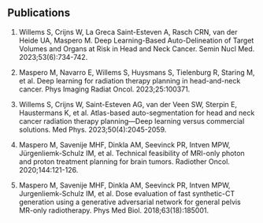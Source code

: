 

## Publications

1. Willems S, Crijns W, La Greca Saint-Esteven A, Rasch CRN, van der Heide UA, Maspero M. Deep Learning-Based Auto-Delineation of Target Volumes and Organs at Risk in Head and Neck Cancer. Semin Nucl Med. 2023;53(6):734-742.

2. Maspero M, Navarro E, Willems S, Huysmans S, Tielenburg R, Staring M, et al. Deep learning for radiation therapy planning in head-and-neck cancer. Phys Imaging Radiat Oncol. 2023;25:100371.

3. Willems S, Crijns W, Saint-Esteven AG, van der Veen SW, Sterpin E, Haustermans K, et al. Atlas-based auto-segmentation for head and neck cancer radiation therapy planning—Deep learning versus commercial solutions. Med Phys. 2023;50(4):2045-2059.

4. Maspero M, Savenije MHF, Dinkla AM, Seevinck PR, Intven MPW, Jürgenliemk-Schulz IM, et al. Technical feasibility of MRI-only photon and proton treatment planning for brain tumors. Radiother Oncol. 2020;144:121-126.

5. Maspero M, Savenije MHF, Dinkla AM, Seevinck PR, Intven MPW, Jurgenliemk-Schulz IM, et al. Dose evaluation of fast synthetic-CT generation using a generative adversarial network for general pelvis MR-only radiotherapy. Phys Med Biol. 2018;63(18):185001.

